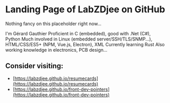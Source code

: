 # Landing Page of LabZDjee on GitHub

Nothing fancy on this placeholder right now...

I'm Gérard Gauthier
Proficient in C (embedded), good with .Net (C#), Python
Much involved in Linux (embedded server/SSH/TLS/SNMP...), HTML/CSS/ES5+ (NPM, Vue.js, Electron), XML
Currently learning Rust
Also working knowledge in electronics, PCB design...

## Consider visiting:

- [https://labzdjee.github.io/resumecards](https://labzdjee.github.io/resumecards)
- [https://labzdjee.github.io/front-dev-pointers](https://labzdjee.github.io/front-dev-pointers)

